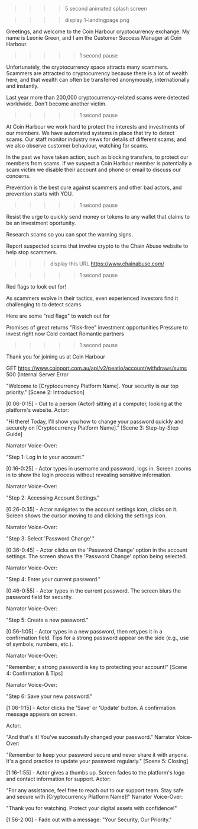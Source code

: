 >>>> 5 second animated splash screen

>>>> display 1-landingpage.png

Greetings, and welcome to the Coin Harbour cryptocurrency exchange.
My name is Leonie Green, and I am the Customer Success Manager at Coin Harbour.

>>>>> 1 second pause

Unfortunately, the cryptocurrency space attracts many scammers. Scammers are attracted to cryptocurrency because there is a lot of wealth here, and that wealth can often be transferred anonymously, internationally and instantly. 

Last year more than 200,000 cryptocurrency-related scams were detected worldwide. Don't become another victim.

>>>>> 1 second pause

At Coin Harbour we work hard to protect the interests and investments of our members. We have automated systems in place that try to detect scams. 
Our staff monitor industry news for details of different scams; and we also observe customer behaviour, watching for scams.

In the past we have taken action, such as blocking transfers, to protect our members from scams. If we suspect a Coin Harbour member is potentially a scam victim we disable their account and phone or email to discuss our concerns.

Prevention is the best cure against scammers and other bad actors, and prevention starts with YOU.

>>>>> 1 second pause

Resist
the urge to quickly send money or tokens to any wallet that claims to be an investment oportunity.

Research
scams so you can spot the warning signs.

Report
suspected scams that involve crypto to the Chain Abuse website to help stop scammers.

>>> display this URL https://www.chainabuse.com/

>>>>> 1 second pause

Red flags to look out for!

As scammers evolve in their tactics, even experienced investors find it challenging to to detect scams.

Here are some "red flags" to watch out for

Promises of great returns
"Risk-free" investment opportunities
Pressure to invest right now
Cold contact
Romantic partners

>>>>> 1 second pause

Thank you for joining us at Coin Harbour


GET https://www.coinport.com.au/api/v2/peatio/account/withdraws/sums 500 (Internal Server Error


"Welcome to [Cryptocurrency Platform Name]. Your security is our top priority."
[Scene 2: Introduction]

[0:06-0:15] - Cut to a person (Actor) sitting at a computer, looking at the platform's website.
Actor:

"Hi there! Today, I'll show you how to change your password quickly and securely on [Cryptocurrency Platform Name]."
[Scene 3: Step-by-Step Guide]

Narrator Voice-Over:

"Step 1: Log in to your account."

[0:16-0:25] - Actor types in username and password, logs in. Screen zooms in to show the login process without revealing sensitive information.

Narrator Voice-Over:

"Step 2: Accessing Account Settings."

[0:26-0:35] - Actor navigates to the account settings icon, clicks on it. Screen shows the cursor moving to and clicking the settings icon.

Narrator Voice-Over:

"Step 3: Select 'Password Change'."

[0:36-0:45] - Actor clicks on the 'Password Change' option in the account settings. The screen shows the 'Password Change' option being selected.

Narrator Voice-Over:

"Step 4: Enter your current password."

[0:46-0:55] - Actor types in the current password. The screen blurs the password field for security.

Narrator Voice-Over:

"Step 5: Create a new password."

[0:56-1:05] - Actor types in a new password, then retypes it in a confirmation field. Tips for a strong password appear on the side (e.g., use of symbols, numbers, etc.).

Narrator Voice-Over:

"Remember, a strong password is key to protecting your account!"
[Scene 4: Confirmation & Tips]

Narrator Voice-Over:

"Step 6: Save your new password."

[1:06-1:15] - Actor clicks the 'Save' or 'Update' button. A confirmation message appears on screen.

Actor:

"And that's it! You've successfully changed your password."
Narrator Voice-Over:

"Remember to keep your password secure and never share it with anyone. It's a good practice to update your password regularly."
[Scene 5: Closing]

[1:16-1:55] - Actor gives a thumbs up. Screen fades to the platform's logo and contact information for support.
Actor:

"For any assistance, feel free to reach out to our support team. Stay safe and secure with [Cryptocurrency Platform Name]!"
Narrator Voice-Over:

"Thank you for watching. Protect your digital assets with confidence!"

[1:56-2:00] - Fade out with a message: "Your Security, Our Priority."
